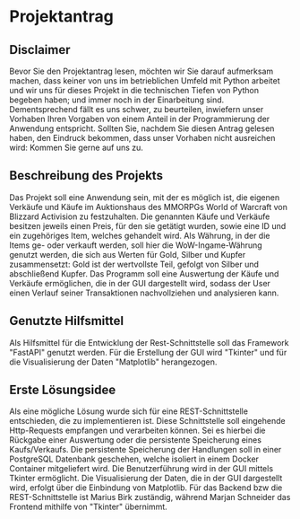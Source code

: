 # Projektantrag

## Disclaimer  
Bevor Sie den Projektantrag lesen, möchten wir Sie darauf aufmerksam machen, dass keiner von uns im betrieblichen Umfeld
mit Python arbeitet und wir uns für dieses Projekt in die technischen Tiefen von Python begeben haben; und immer noch
in der Einarbeitung sind. Dementsprechend fällt es uns schwer, zu beurteilen, inwiefern unser Vorhaben Ihren Vorgaben
von einem Anteil in der Programmierung der Anwendung entspricht. Sollten Sie, nachdem Sie diesen Antrag gelesen haben, 
den Eindruck bekommen, dass unser Vorhaben nicht ausreichen wird: Kommen Sie gerne auf uns zu.

## Beschreibung des Projekts

Das Projekt soll eine Anwendung sein, mit der es möglich ist, die eigenen Verkäufe und Käufe im Auktionshaus
des MMORPGs World of Warcraft von Blizzard Activision zu festzuhalten. 
Die genannten Käufe und Verkäufe besitzen jeweils einen Preis, für den sie getätigt wurden, sowie eine
ID und ein zugehöriges Item, welches gehandelt wird. Als Währung, in der die Items ge- oder verkauft werden, soll hier die 
WoW-Ingame-Währung genutzt werden, die sich aus Werten für Gold, Silber und Kupfer zusammensetzt: Gold ist der 
wertvollste Teil, gefolgt von Silber und abschließend Kupfer. Das Programm soll eine Auswertung der Käufe und Verkäufe
ermöglichen, die in der GUI dargestellt wird, sodass der User
einen Verlauf seiner Transaktionen nachvollziehen und analysieren kann.
## Genutzte Hilfsmittel
Als Hilfsmittel für die Entwicklung der Rest-Schnittstelle soll das Framework "FastAPI" genutzt werden. Für die 
Erstellung der GUI wird "Tkinter" und für die Visualisierung der Daten "Matplotlib" herangezogen.
## Erste Lösungsidee
Als eine mögliche Lösung wurde sich für eine REST-Schnittstelle entschieden, die zu implementieren ist. Diese 
Schnittstelle soll eingehende Http-Requests empfangen und verarbeiten können. Sei es hierbei die Rückgabe einer 
Auswertung oder die persistente Speicherung eines Kaufs/Verkaufs. 
Die persistente Speicherung der Handlungen soll in einer PostgreSQL Datenbank geschehen, welche isoliert in einem 
Docker Container mitgeliefert wird.
Die Benutzerführung wird in der GUI mittels Tkinter ermöglicht. Die Visualisierung der Daten, die in der GUI dargestellt
wird, erfolgt über die Einbindung von Matplotlib.
Für das Backend bzw die REST-Schnittstelle ist Marius Birk zuständig, während Marjan Schneider das Frontend mithilfe 
von "Tkinter" übernimmt.

